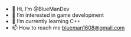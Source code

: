- 👋 Hi, I’m @BlueManDev
- 👀 I’m interested in game development
- 🌱 I’m currently learning C++
- 📫 How to reach me blueman1608@gmail.com

<!---
BlueManDev/BlueManDev is a ✨ special ✨ repository because its `README.md` (this file) appears on your GitHub profile.
You can click the Preview link to take a look at your changes.
--->

